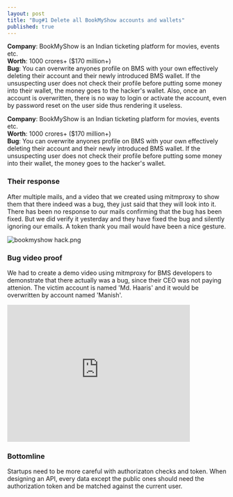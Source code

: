 ```yaml
---
layout: post
title: "Bug#1 Delete all BookMyShow accounts and wallets"
published: true
---
```



**Company**: BookMyShow is an Indian ticketing platform for movies, events etc.    
**Worth**: 1000 crores+ ($170 million+)    
**Bug**: You can overwrite anyones profile on BMS with your own effectively deleting their account and their newly introduced BMS wallet. If the unsuspecting user does not check their profile before putting some money into their wallet, the money goes to the hacker's wallet. Also, once an account is overwritten, there is no way to login or activate the account, even by password reset on the user side thus rendering it useless.

**Company**: BookMyShow is an Indian ticketing platform for movies, events etc.     
**Worth**: 1000 crores+ ($170 million+)    
**Bug**: You can overwrite anyones profile on BMS with your own effectively deleting their account and their newly introduced BMS wallet. If the unsuspecting user does not check their profile before putting some money into their wallet, the money goes to the hacker's wallet.

### Their response
After multiple mails, and a video that we created using mitmproxy to show them that there indeed was a bug, they just said that they will look into it. There has been no response to our mails confirming that the bug has been fixed. But we did verify it yesterday and they have fixed the bug and silently ignoring our emails. A token thank you mail would have been a nice gesture.

![bookmyshow hack.png]({{site.baseurl}}/bookmyshow.png)


### Bug video proof

We had to create a demo video using mitmproxy for BMS developers to demonstrate that there actually was a bug, since their CEO was not paying attenion. The victim account is named 'Md. Haaris' and it would be overwritten by account named 'Manish'.

<iframe width="420" height="315" src="https://www.youtube.com/embed/3jWQImzQzQ0" frameborder="0" allowfullscreen></iframe>

### Bottomline

Startups need to be more careful with authorizaton checks and token. When designing an API, every data except the public ones should need the authorization token and be matched against the current user.
